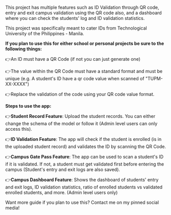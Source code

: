 This project has multiple features such as ID Validation through QR code, entry and exit campus validation using the QR code also, and a dashboard where you can check the students' log and ID validation statistics. 

This project was specifically meant to cater IDs from Technological University of the Philippines - Manila. 


**If you plan to use this for either school or personal projects be sure to the following things:**

  👉An ID must have a QR Code (if not you can just generate one)
  
  👉The value within the QR Code must have a standard format and must be unique (e.g. A student's ID have a qr code value when scanned of "TUPM-XX-XXXX")
  
  👉Replace the validation of the code using your QR code value format.

**Steps to use the app:**

  👉**Student Record Feature**: Upload the student records. You can either change the schema of the model or follow it (Admin level users can only access this).
  
  👉**ID Validation Feature**: The app will check if the student is enrolled (is in the uploaded student record) and validates the ID by scanning the QR Code.
  
  👉**Campus Gate Pass Feature**: The app can be used to scan a student's ID if it is validated. If not, a student must get validated first before entering the campus (Student's entry and exit logs are also saved).
  
  👉**Campus Dashboard Feature**: Shows the dashboard of students' entry and exit logs, ID validation statistics, ratio of enrolled students vs validated enrolled students, and more. (Admin level users only)
  

Want more guide if you plan to use this? Contact me on my pinned social media!
